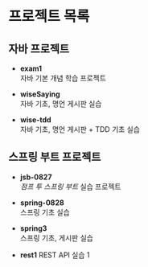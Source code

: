 # 프로젝트 목록

## 자바 프로젝트
- **exam1**  
  자바 기본 개념 학습 프로젝트

- **wiseSaying**  
  자바 기초, 명언 게시판 실습

- **wise-tdd**  
  자바 기초, 명언 게시판 + TDD 기초 실습

## 스프링 부트 프로젝트
- **jsb-0827**  
  *점프 투 스프링 부트* 실습 프로젝트

- **spring-0828**  
  스프링 기초 실습

- **spring3**  
  스프링 기초, 게시판 실습

- **rest1**
REST API 실습 1
